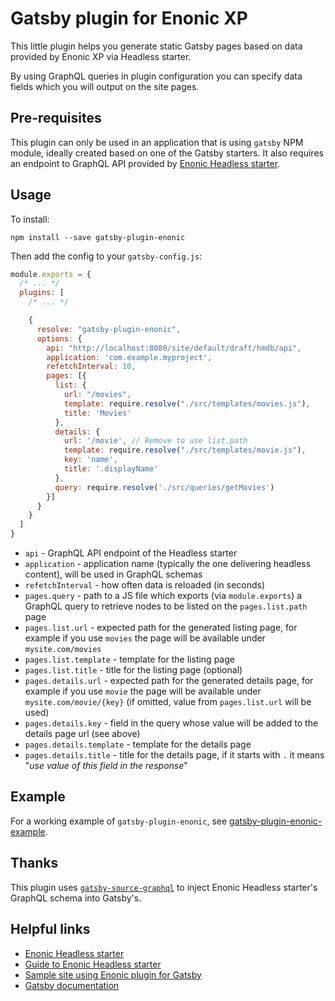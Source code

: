# Gatsby plugin for Enonic XP

This little plugin helps you generate static Gatsby pages based on data provided by Enonic XP via Headless starter.

By using GraphQL queries in plugin configuration you can specify data fields which you will output on the site pages.

## Pre-requisites

This plugin can only be used in an application that is using `gatsby` NPM module, ideally created based on one of the 
Gatsby starters. It also requires an endpoint to GraphQL API provided by
[Enonic Headless starter](https://github.com/enonic/starter-headless).

## Usage

To install:

```
npm install --save gatsby-plugin-enonic
```

Then add the config to your `gatsby-config.js`:

```js
module.exports = {
  /* ... */
  plugins: [
    /* ... */

    {
      resolve: "gatsby-plugin-enonic",
      options: {
        api: "http://localhost:8080/site/default/draft/hmdb/api",
        application: 'com.example.myproject',
        refetchInterval: 10,
        pages: [{
          list: {
            url: "/movies",
            template: require.resolve("./src/templates/movies.js"),
            title: 'Movies'
          },
          details: {
            url: '/movie', // Remove to use list.path
            template: require.resolve("./src/templates/movie.js"),
            key: 'name',
            title: '.displayName'
          },
          query: require.resolve('./src/queries/getMovies')
        }]
      }
    }
  ]
}
```

* `api` - GraphQL API endpoint of the Headless starter
* `application` - application name (typically the one delivering headless content), will be used in GraphQL schemas
* `refetchInterval` - how often data is reloaded (in seconds)
* `pages.query` - path to a JS file which exports (via `module.exports`) a GraphQL query to retrieve nodes to be listed on the `pages.list.path` page
* `pages.list.url` - expected path for the generated listing page, for example if you use `movies` the page will be available under `mysite.com/movies`
* `pages.list.template` - template for the listing page
* `pages.list.title` - title for the listing page (optional)
* `pages.details.url` - expected path for the generated details page, for example if you use `movie` the page will be available under `mysite.com/movie/{key}` (if omitted, value from `pages.list.url` will be used)
* `pages.details.key` - field in the query whose value will be added to the details page url (see above)
* `pages.details.template` - template for the details page
* `pages.details.title` - title for the details page, if it starts with `.` it means "_use value of this field in the response_"


## Example

For a working example of `gatsby-plugin-enonic`, see
[gatsby-plugin-enonic-example](https://github.com/enonic/gatsby-plugin-enonic-example).


## Thanks

This plugin uses
[`gatsby-source-graphql`](https://github.com/gatsbyjs/gatsby/tree/master/packages/gatsby-source-graphql#readme)
to inject Enonic Headless starter's GraphQL schema into Gatsby's.


## Helpful links

- [Enonic Headless starter](https://github.com/enonic/starter-headless)
- [Guide to Enonic Headless starter](https://developer.enonic.com/templates/headless-cms)
- [Sample site using Enonic plugin for Gatsby](https://github.com/enonic/guide-gatsby-starter)
- [Gatsby documentation](https://www.gatsbyjs.org/)
